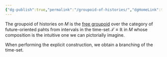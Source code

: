 ```yaml
---
{"dg-publish":true,"permalink":"/groupoid-of-histories/","dgHomeLink":true,"dgPassFrontmatter":false,"dgShowBacklinks":true,"dgShowLocalGraph":true,"dgShowInlineTitle":true,"dgShowFileTree":true,"dgEnableSearch":true}
---
```



The groupoid of histories on $M$ is the [free groupoid](https://ncatlab.org/nlab/show/free+groupoid) over the category of future-oriented pahts from intervals in the time-set $\mathscr{T}\equiv\mathbb{R}$ in $M$ whose composition is the intuitive one we can pictorially imagine.

When performing the explicit construction, we obtain a branching of the time-set.









